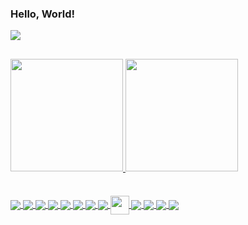 ### <p>Hello, World!</p>
<div>
  <a href="https://www.linkedin.com/in/anderson-alpin-1a38421ba/" target="_blank"><img src="https://img.shields.io/badge/LinkedIn-0077B5?style=for-the-badge&logo=linkedin&logoColor=white" target="_blank"></a>              
</div>

##

<div>
  <a href="https://github.com/andersonalpin">
  <img height="180em" src="https://github-readme-stats.vercel.app/api?username=andersonalpin&show_icons=true&theme=dark&include_all_commits=true&count_private=true&title_color=blue"/>
  <img height="180em" src="https://github-readme-stats.vercel.app/api/top-langs/?username=andersonalpin&layout=compact&langs_count=6&hide=ejs,less,stylus&theme=dark&title_color=blue"/>
</div>

####
  
<div style="display: inline_block"><br>
  <img align="center" src="https://img.shields.io/badge/Vue.js-35495E?style=for-the-badge&logo=vuedotjs&logoColor=4FC08D">
  <img align="center" src="https://img.shields.io/badge/Angular-DD0031?style=for-the-badge&logo=angular&logoColor=white">
  <img align="center" src="https://img.shields.io/badge/HTML5-E34F26?style=for-the-badge&logo=html5&logoColor=white">
  <img align="center" src="https://img.shields.io/badge/CSS3-1572B6?style=for-the-badge&logo=css3&logoColor=white">
  <img align="center" src="https://img.shields.io/badge/JavaScript-323330?style=for-the-badge&logo=javascript&logoColor=F7DF1E">
  <img align="center" src="https://img.shields.io/badge/TypeScript-007ACC?style=for-the-badge&logo=typescript&logoColor=white">
  <img align="center" src="https://img.shields.io/badge/-TypeGraphQL-%23C04392?style=for-the-badge">
  <img align="center" src="https://img.shields.io/badge/Node.js-339933?style=for-the-badge&logo=nodedotjs&logoColor=white">
  <img align="center"  height=30" src="https://res.cloudinary.com/practicaldev/image/fetch/s--nGV-3tDa--/c_imagga_scale,f_auto,fl_progressive,h_420,q_auto,w_1000/https://dev-to-uploads.s3.amazonaws.com/i/yxokmwvon16q7gqi7iqj.png">
  <img align="center" src="https://img.shields.io/badge/Java-ED8B00?style=for-the-badge&logo=java&logoColor=white">
  <img align="center" src="https://img.shields.io/badge/MongoDB-4EA94B?style=for-the-badge&logo=mongodb&logoColor=white">
  <img align="center" src="https://img.shields.io/badge/MySQL-00000F?style=for-the-badge&logo=mysql&logoColor=white">
  <img align="center" src="https://img.shields.io/badge/postgres-%23316192.svg?style=for-the-badge&logo=postgresql&logoColor=white">
</div>                                                                                                
  
